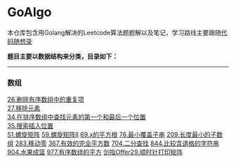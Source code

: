 # GoAlgo
本仓库包含用Golang解决的Leetcode算法题题解以及笔记，学习路线主要跟随[代码随想录](https://github.com/youngyangyang04/leetcode-master)

**题目主要以数据结构来分类，目录如下：**

---
### 数组
[26.删除有序数组中的重复项](Array/26删除有序数组中的重复项.md)<br>
[27.移除元素](Array/27移除元素.md)<br>
[34.在排序数组中查找元素的第一个和最后一个位置](Array/34在排序数组中查找元素的第一个和最后一个位置.md)<br>
[35.搜索插入位置](Array/35搜索插入位置.md)<br>
[51.螺旋矩阵](Array/51螺旋矩阵.md)
[59.螺旋矩阵II](Array/59螺旋矩阵II.md)
[69.x的平方根](Array/69x的平方根.md)
[76.最小覆盖子串](Array/76最小覆盖子串.md)
[209.长度最小的子数组](Array/209长度最小的子数组.md)
[283.移动零](Array/283移动零.md)
[367.有效的完全平方数](Array/367有效的完全平方数.md)
[704.二分查找](Array/704二分查找.md)
[844.比较含退格的字符串](Array/844比较含退格的字符串.md)
[904.水果成篮](Array/904水果成篮.md)
[977.有序数组的平方](Array/977有序数组的平方.md)
[剑指Offer29.顺时针打印矩阵](Array/剑指29顺时针打印矩阵.md)